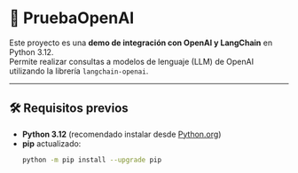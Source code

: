 # 🚀 PruebaOpenAI

Este proyecto es una **demo de integración con OpenAI y LangChain** en Python 3.12.  
Permite realizar consultas a modelos de lenguaje (LLM) de OpenAI utilizando la librería `langchain-openai`.

---

## 🛠 Requisitos previos

- **Python 3.12** (recomendado instalar desde [Python.org](https://www.python.org/downloads/))
- **pip** actualizado:
  ```bash
  python -m pip install --upgrade pip
